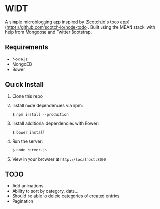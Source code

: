 # WIDT

A simple microblogging app inspired by [Scotch.io's todo app] (https://github.com/scotch-io/node-todo). Built using the MEAN stack, 
with help from Mongoose and Twitter Bootstrap. 

## Requirements

- Node.js
- MongoDB
- Bower

## Quick Install

1. Clone this repo
2. Install node dependencies via npm:
    
    `$ npm install --production`

3. Install additional dependencies with Bower:

    `$ bower install`

4. Run the server:

    `$ node server.js`

5. View in your browser at `http://localhost:8000`

## TODO

- Add animations
- Ability to sort by category, date...
- Should be able to delete categories of created entries
- Pagination
